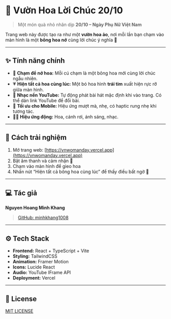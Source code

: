 # 🌸 Vườn Hoa Lời Chúc 20/10

> Một món quà nhỏ nhân dịp **20/10 – Ngày Phụ Nữ Việt Nam**

Trang web này được tạo ra như một **vườn hoa ảo**, nơi mỗi lần bạn chạm vào màn hình là một **bông hoa nở** cùng lời chúc ý nghĩa 💖

---

## ✨ Tính năng chính

- 🌼 **Chạm để nở hoa:** Mỗi cú chạm là một bông hoa mới cùng lời chúc ngẫu nhiên.
- 💗 **Hiện tất cả hoa cùng lúc:** Một bó hoa hình **trái tim** xuất hiện rực rỡ giữa màn hình.
- 🎵 **Nhạc nền YouTube:** Tự động phát bài hát mặc định khi vào trang. Có thể dán link YouTube để đổi bài.
- 📱 **Tối ưu cho Mobile:** Hiệu ứng mượt mà, nhẹ, có haptic rung nhẹ khi tương tác.
- 👩‍🎨 **Hiệu ứng động:** Hoa, cánh rơi, ánh sáng, nhạc.

---

## 👣 Cách trải nghiệm

1. Mở trang web: [https://vnwomanday.vercel.app](https://vnwomanday.vercel.app)  
2. Bật âm thanh và cảm nhận 🌈  
3. Chạm vào màn hình để gieo hoa  
4. Nhấn nút “Hiện tất cả bông hoa cùng lúc” để thấy điều bất ngờ 💐

---

## 💻 Tác giả

**Nguyen Hoang Minh Khang**  
> [GitHub: minhkhang1008](https://github.com/minhkhang1008)

---

## ⚙️ Tech Stack

- **Frontend:** React + TypeScript + Vite  
- **Styling:** TailwindCSS  
- **Animation:** Framer Motion  
- **Icons:** Lucide React  
- **Audio:** YouTube IFrame API  
- **Deployment:** Vercel  

---

## 🪪 License
[MIT LICENSE](https://github.com/minhkhang1008/vnwomanday/blob/main/LICENSE)
